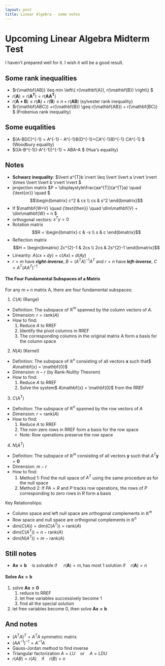 ```yaml
---
layout: post
title: Linear Algebra - some notes
---
```



# Upcoming Linear Algebra Midterm Test

I haven't prepared well for it. I wish it will be a good result.

## Some rank inequalities
- $r(\mathbf{AB}) \leq min \left\\{ r(\mathbf{A}), r(\mathbf{B}) \right\\} $
- $r(\mathbf{A}) = r(\mathbf{A^{T}}) = r(\mathbf{AA^{T}})$
- $r(\mathbf{A + B}) \leq r(\mathbf{A}) + r(\mathbf{B}) \leq n + r(\mathbf{AB})$ (sylvester rank inequality)
- $r(\mathbf{ABC}) +r(\mathbf{B}) \geq r(\mathbf{AB}) + r(\mathbf{BC}) $ (Frobenius rank inequality)

## Some euqalities
- $(A-BDC)^{-1} = A^{-1} - A^{-1}B(D^{-1}+CA^{-1}B)^{-1} CA^{-1} $ (Woodbury equality)
- $((A-B^{-1})-A^{-1})^{-1} = ABA-A $ (Hua's equality)

## Notes
- **Schwarz inequality**: $\lvert a^{T}b \rvert \leq \lvert \lvert a \rvert \rvert  \times  \lvert \lvert b \rvert \rvert $
- projection matrix $P = \displaystyle\frac{aa^{T}}{a^{T}a} \quad {\text{or}} \quad $ $$\begin{bmatrix} c^2 & cs \\ cs & s^2 \end{bmatrix}$$
- If $\mathbf{W=V} \quad {\text{then}} \quad \dim\mathbf{V} + \dim\mathbf{W} = n $
- orthogonal vectors: $x^{T}y = 0$
- Rotation matrix $$R = \begin{bmatrix} c & -s \\ s & c \end{bmatrix}$$
- Reflection matrix $$H = \begin{bmatrix} 2c^{2}-1 & 2cs \\ 2cs & 2s^{2}-1 \end{bmatrix}$$
- Linearity: $A(cx+dy) = c(Ax) +d(Ay)$
- $r = m$ have ***right-inverse***, $B= (A^{T}A)^{-1}A^{T}$ and $r = n$ have ***left-inverse***, $C = A^{T}(AA^{T})^{-1}$
#### The Four Fundamental Subspaces of a Matrix

For any $m \times n$ matrix A, there are four fundamental subspaces:

1. $C(A)$ (Range)

- Definition: The subspace of $\mathbb{R}^m$ spanned by the column vectors of $A$.
- Dimension: $r = \text{rank}(A)$
- How to find:
  1. Reduce $A$ to RREF
  2. Identify the pivot columns in RREF
  3. The corresponding columns in the original matrix A form a basis for the column space

2. $N(A)$ (Kernel)

- Definition: The subspace of $\mathbb{R}^n$ consisting of all vectors $\mathbf{x}$ such that$ A\mathbf{x} = \mathbf{0}$
- Dimension: $n - r$ (by Rank-Nullity Theorem)
- How to find:
  1. Reduce $A$ to RREF
  2. Solve the system$ A\mathbf{x} = \mathbf{0}$ from the RREF



3. $C(A^{T})$

- Definition: The subspace of $\mathbb{R}^n$ spanned by the row vectors of $A$
- Dimension: $r = \text{rank}(A)$
- How to find:
  1. Reduce $A$ to RREF
  2. The non-zero rows in RREF form a basis for the row space
  - Note: Row operations preserve the row space

4. $N(A^{T})$

- Definition: The subspace of $\mathbb{R}^m$ consisting of all vectors $\mathbf{y}$ such that $A^T\mathbf{y} = \mathbf{0}$
- Dimension: $m - r$
- How to find:
  1. Method 1: Find the null space of $A^T$ using the same procedure as for the null space
  2. Method 2: If $PA = R$ and $P$ tracks row operations, the rows of $P$ corresponding to zero rows in $R$ form a basis

Key Relationships:

- Column space and left null space are orthogonal complements in $\mathbb{R}^m$
- Row space and null space are orthogonal complements in $\mathbb{R}^n$
- $\text{dim}(C(A)) = \text{dim}(C(A^{T})) = \text{rank}(A)$
- $\text{dim}(C(A^{T})) = n - \text{rank}(A)$
- $\text{dim}(N(A^{T})) = m - \text{rank}(A)$

## Still notes
- $\mathbf{Ax=b} \quad {\text{is solvable if }} \quad r(\mathbf{A}) = m, {\text{has most 1 solution if}} \quad r(\mathbf{A}) = n$
  
#### Solve $\mathbf{Ax=b}$
1. solve $\mathbf{Ax=0}$
   1. reduce to RREF
   2. let free variables successively become 1
   3. find all the special solution
2. let free variables become 0, then solve $\mathbf{Ax=b}$

## And notes
- $(A^{T}A)^{T}=A^{T}A$ symmetric matrix
- $(AA^{-1})^{-1}=A^{-1}A$
- Gauss-Jordan method to find inverse
- Triangular factorization $A=LU \quad {\text{or}} \quad A=LDU$
- $r(AB)=r(A) \quad {\text{if}} \quad r(B)=n$